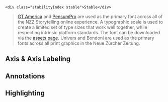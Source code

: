 ```html|span-1,no-source,plain
<div class="stabilityIndex stable">Stable</div>
```

> [GT America](http://www.gt-america.com/) and [PensumPro](https://www.myfonts.com/fonts/typemates/pensum-pro/) are used as the primary font across all of the NZZ Storytelling online experience. A typographic scale is used to create a limited set of type sizes that work well together, while respecting intrinsic platform standards. The font can be downloaded via the [assets page](assets).
Univers and Bondoni are used as the primary fonts across all print graphics in the Neue Zürcher Zeitung.

## Axis & Axis Labeling

## Annotations

## Highlighting
